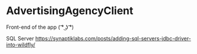 # AdvertisingAgencyClient
Front-end of the app ( ͡° ͜ʖ ͡°)

SQL Server
https://synaptiklabs.com/posts/adding-sql-servers-jdbc-driver-into-wildfly/
